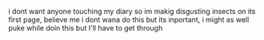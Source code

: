 i dont want anyone touching my diary so im makig disgusting insects on its first page,
believe me i dont wana do this but its inportant, i might as well puke while doin this 
but I'll have to get through
